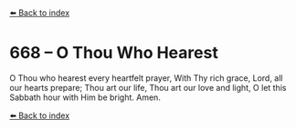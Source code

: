 [⬅️ Back to index](../README.md)

# 668 – O Thou Who Hearest

O Thou who hearest every heartfelt prayer,
With Thy rich grace, Lord, all our hearts prepare;
Thou art our life, Thou art our love and light,
O let this Sabbath hour with Him be bright. Amen.

[⬅️ Back to index](../README.md)
